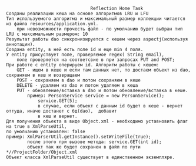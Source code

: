                                     Reflection Home Task
    Созданы реализации кеша на основе алгоритмов LRU и LFU
    Тип используемого алгоритма и максимальный размер коллекции читается из файла resources/application.yml.
        при невозможности прочесть файл - по умолчанию будет выбран тип LRU с максимальным размером: 10
    Результат работы dao синхронизируется с кешем через aspectj(используя аннотации).
    Создана entity, в ней есть поле id и еще min 4 поля.
    У entity присуствует поле, проверяемое regex( String email),
        поле проверяется на соответсвие в при запросах PUT and POST;
    При работе с entity оперируем id. Алгоритм работы с кешем: 
        GET - ищем в кеше и если там данных нет, то достаем объект из dao, сохраняем в кеш и возвращаем
        POST - сохраняем в dao и потом сохраняем в кеше
        DELETE - удаляем из dao и потом удаляем в кеша
        PUT - обновление/вставка в dao и потом обновление/вставка в кеше.
            пример: PersonService service = new PersonService();
                service.GET(5);
                в случае, если объект с данным id будет в кеше - вернет оттуда, иначе достанет с бд(dao),  добавит 
                в кеш и вернет.
    Для получения обьекта в виде Object.xml - необходимо уставновить флаг на true в XmlParseUtil,
    по умолчанию установлен: false
    пример: XmlParserUtil.getInstance().setWriteFile(true);
            после этого при вызове метода: service.GET(int id);
            объект так же будет сохранен в файл по пути *//ProjectFolder/Object.xml
    Объект класса XmlParseUtil существует в единственном экземпляре.
    